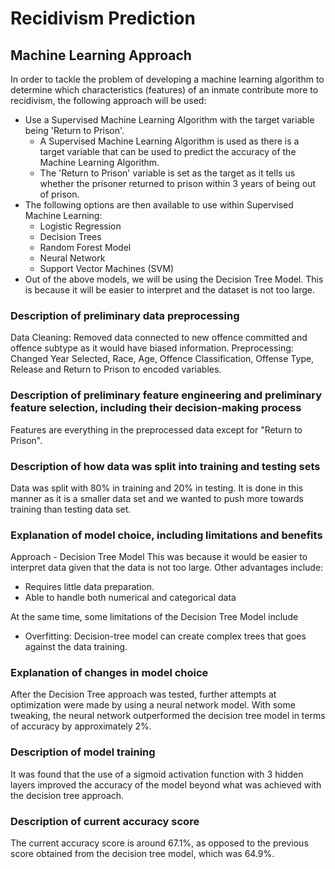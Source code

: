 # Recidivism Prediction

## Machine Learning Approach
In order to tackle the problem of developing a machine learning algorithm to determine which characteristics (features) of an inmate contribute more to recidivism, the following approach will be used:

- Use a Supervised Machine Learning Algorithm with the target variable being 'Return to Prison'.
  - A Supervised Machine Learning Algorithm is used as there is a target variable that can be used to predict the accuracy of the Machine Learning Algorithm.  
  - The 'Return to Prison' variable is set as the target as it tells us whether the prisoner returned to prison within 3 years of being out of prison.
- The following options are then available to use within Supervised Machine Learning:
  - Logistic Regression
  - Decision Trees
  - Random Forest Model
  - Neural Network
  - Support Vector Machines (SVM)
- Out of the above models, we will be using the Decision Tree Model. This is because it will be easier to interpret and the dataset is not too large.

### Description of preliminary data preprocessing
Data Cleaning:
  Removed data connected to new offence committed and offence subtype as it would have biased information.
Preprocessing:
  Changed Year Selected, Race, Age, Offence Classification, Offense Type, Release and Return to Prison to encoded variables.

### Description of preliminary feature engineering and preliminary feature selection, including their decision-making process
Features are everything in the preprocessed data except for "Return to Prison".

### Description of how data was split into training and testing sets
Data was split with 80% in training and 20% in testing. It is done in this manner as it is a smaller data set and we wanted to push more towards training than testing data set.

### Explanation of model choice, including limitations and benefits
Approach - Decision Tree Model
This was because it would be easier to interpret data given that the data is not too large.
Other advantages include:
  - Requires little data preparation.
  - Able to handle both numerical and categorical data

At the same time, some limitations of the Decision Tree Model include
- Overfitting: Decision-tree model can create complex trees that goes against the data training.

### Explanation of changes in model choice
After the Decision Tree approach was tested, further attempts at optimization were made by using a neural network model. With some tweaking, the neural network outperformed the decision tree model in terms of accuracy by approximately 2%.

### Description of model training
It was found that the use of a sigmoid activation function with 3 hidden layers improved the accuracy of the model beyond what was achieved with the decision tree approach.

### Description of current accuracy score
The current accuracy score is around 67.1%, as opposed to the previous score obtained from the decision tree model, which was 64.9%.
